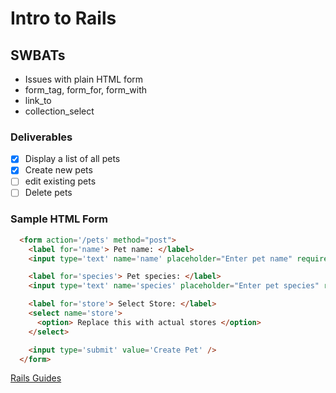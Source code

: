 # Intro to Rails

## SWBATs
* Issues with plain HTML form
* form_tag, form_for, form_with
* link_to
* collection_select

### Deliverables
- [x] Display a list of all pets
- [x] Create new pets
- [ ] edit existing pets
- [ ] Delete pets

### Sample HTML Form

```html
  <form action='/pets' method="post">
    <label for='name'> Pet name: </label>
    <input type='text' name='name' placeholder="Enter pet name" required />

    <label for='species'> Pet species: </label>
    <input type='text' name='species' placeholder="Enter pet species" required />

    <label for='store'> Select Store: </label>
    <select name='store'>
      <option> Replace this with actual stores </option>
    </select>

    <input type='submit' value='Create Pet' />
  </form>
```

[Rails Guides](http://guides.rubyonrails.org/index.html)
